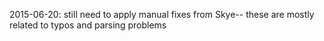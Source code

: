 2015-06-20: still need to apply manual fixes from Skye-- these are mostly related to typos and parsing problems